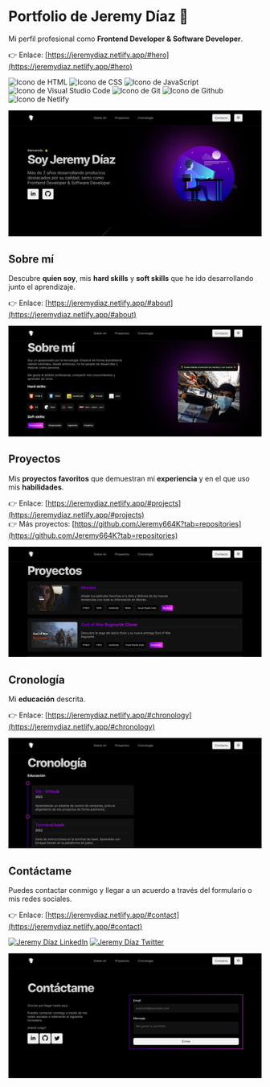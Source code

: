 # Portfolio de Jeremy Díaz 👋

Mi perfil profesional como **Frontend Developer & Software Developer**.

👉 Enlace: [https://jeremydiaz.netlify.app/#hero](https://jeremydiaz.netlify.app/#hero)  

<p align="left">
  <img src="https://img.shields.io/badge/HTML5-E34F26?style=for-the-badge&logo=html5&logoColor=white" alt="Icono de HTML">
  <img src="https://img.shields.io/badge/CSS3-1572B6?style=for-the-badge&logo=css3&logoColor=white" alt="Icono de CSS">
  <img src="https://img.shields.io/badge/JavaScript-323330?style=for-the-badge&logo=javascript&logoColor=F7DF1E" alt="Icono de JavaScript">
  <img src="https://img.shields.io/badge/Visual_Studio_Code-0078D4?style=for-the-badge&logo=visual%20studio%20code&logoColor=white" alt="Icono de Visual Studio Code">
  <img src="https://img.shields.io/badge/GIT-E44C30?style=for-the-badge&logo=git&logoColor=white" alt="Icono de Git">
  <img src="https://img.shields.io/badge/GitHub-100000?style=for-the-badge&logo=github&logoColor=white" alt="Icono de Github">
  <img src="https://img.shields.io/badge/Netlify-00C7B7?style=for-the-badge&logo=netlify&logoColor=white" alt="Icono de Netlify">
</p>

![Hero del portfolio de Jeremy Díaz](./images/readme/hero.png)

## Sobre mí

Descubre **quien soy**, mis **hard skills** y **soft skills** que he ido desarrollando junto el aprendizaje.

👉 Enlace: [https://jeremydiaz.netlify.app/#about](https://jeremydiaz.netlify.app/#about)

![Sobre mí del portfolio de Jeremy Díaz](./images/readme/about.png)

## Proyectos

Mis **proyectos favoritos** que demuestran mi **experiencia** y en el que uso mis **habilidades**.

👉 Enlace: [https://jeremydiaz.netlify.app/#projects](https://jeremydiaz.netlify.app/#projects)  
👉 Más proyectos: [https://github.com/Jeremy664K?tab=repositories](https://github.com/Jeremy664K?tab=repositories)

![Proyectos del portfolio de Jeremy Díaz](./images/readme/projects.png)

## Cronología

Mi **educación** descrita.

👉 Enlace: [https://jeremydiaz.netlify.app/#chronology](https://jeremydiaz.netlify.app/#chronology)  

![Cronología del portfolio de Jeremy Díaz](./images/readme/chronology.png)

## Contáctame

Puedes contactar conmigo y llegar a un acuerdo a través del formulario o mis redes sociales. 

👉 Enlace: [https://jeremydiaz.netlify.app/#contact](https://jeremydiaz.netlify.app/#contact)  

[<img src="https://raw.githubusercontent.com/rahuldkjain/github-profile-readme-generator/master/src/images/icons/Social/linked-in-alt.svg" alt="Jeremy Díaz LinkedIn" width="50px" height="40px">](https://www.linkedin.com/in/jeremy-d%C3%ADaz-50b594233/)
[<img src="https://raw.githubusercontent.com/rahuldkjain/github-profile-readme-generator/master/src/images/icons/Social/twitter.svg" alt="Jeremy Díaz Twitter" width="50px" height="40px">](https://twitter.com/jeremy664k)

![Contacto en el portfolio de Jeremy Díaz](./images/readme/contact.png)